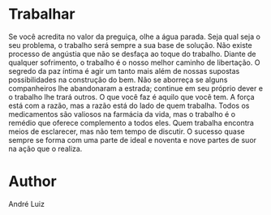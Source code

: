 # Trabalhar

Se você acredita no valor da preguiça, olhe a água parada.
Seja qual seja o seu problema, o trabalho será sempre a sua base de solução.
Não existe processo de angústia que não se desfaça ao toque do trabalho.
Diante de qualquer sofrimento, o trabalho é o nosso melhor caminho de libertação.
O segredo da paz íntima é agir um tanto mais além de nossas supostas possibilidades na construção do bem.
Não se aborreça se alguns companheiros lhe abandonaram a estrada; continue em seu próprio dever e o trabalho lhe trará outros.
O que você faz é aquilo que você tem.
A força está com a razão, mas a razão está do lado de quem trabalha.
Todos os medicamentos são valiosos na farmácia da vida, mas o trabalho é o remédio que oferece complemento a todos eles.
Quem trabalha encontra meios de esclarecer, mas não tem tempo de discutir.
O sucesso quase sempre se forma com uma parte de ideal e noventa e nove partes de suor na ação que o realiza.

# Author
André Luiz